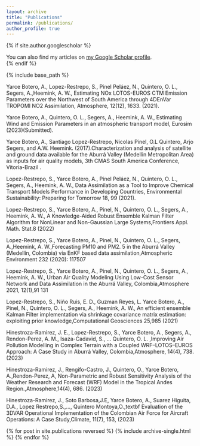 ```yaml
---
layout: archive
title: "Publications"
permalink: /publications/
author_profile: true
---
```


{% if site.author.googlescholar %}
  <div class="wordwrap">You can also find my articles on <a href="{{site.author.googlescholar}}">my Google Scholar profile</a>.</div>
{% endif %}

{% include base_path %}

Yarce Botero, A., Lopez-Restrepo, S., Pinel Peláez, N., Quintero, O. L., Segers, A.,Heemink, A. W., Estimating NOx LOTOS-EUROS CTM Emission Parameters over the Northwest of South America through 4DEnVar TROPOMI NO2 Assimilation, Atmosphere, 12(12), 1633. (2021).

Yarce Botero, A., Quintero, O. L., Segers, A., Heemink, A. W., Estimating Wind and Emission Parameters in an atmospheric transport model, Eurosim (2023)(Submitted).

Yarce Botero, A., Santiago Lopez-Restrepo, Nicolas Pinel, O.L Quintero, Arjo Segers, and A.W. Heemink. (2017).Characterization and analysis of satellite and ground data available for the Aburrá Valley (Medellin Metropolitan Area) as inputs for air quality models, 3th CMAS South America Conference, Vitoria-Brazil .

Lopez-Restrepo, S., Yarce Botero, A., Pinel Peláez, N., Quintero, O. L., Segers, A., Heemink, A. W., Data Assimilation as a Tool to Improve Chemical Transport Models Performance in Developing Countries, Environmental Sustainability: Preparing for Tomorrow 18, 99 (2021).

Lopez-Restrepo, S., Yarce Botero, A., Pinel, N., Quintero, O. L., Segers, A., Heemink, A. W., A Knowledge-Aided Robust Ensemble Kalman Filter Algorithm for NonLinear and Non-Gaussian Large Systems,Frontiers Appl. Math. Stat.8 (2022)

Lopez-Restrepo, S., Yarce Botero, A., Pinel, N., Quintero, O. L., Segers, A.,Heemink, A. W.,Forecasting PM10 and PM2. 5 in the Aburrá Valley (Medellín, Colombia) via EnKF based data assimilation,Atmospheric Environment 232 (2020): 117507

Lopez-Restrepo, S., Yarce Botero, A., Pinel, N., Quintero, O. L., Segers, A., Heemink, A. W., Urban Air Quality Modeling Using Low-Cost Sensor Network and Data Assimilation in the Aburrá Valley, Colombia,Atmosphere 2021, 12(1),91 131

Lopez-Restrepo, S., Niño Ruis, E. D., Guzman Reyes, L. Yarce Botero, A., Pinel, N., Quintero, O. L., Segers, A., Heemink, A. W., An efficient ensemble Kalman Filter implementation via shrinkage covariance matrix estimation: exploiting prior knowledge,Computational Geosciences 25,985 (2021)

Hinestroza-Ramirez, J. E., Lopez-Restrepo, S., Yarce Botero, A., Segers, A., Rendon-Perez, A. M., Isaza-Cadavid, S., ... Quintero, O. L. ,Improving Air Pollution Modelling in Complex Terrain with a Coupled WRF–LOTOS–EUROS Approach: A Case Study in Aburrá Valley, Colombia,Atmosphere, 14(4), 738.(2023)

Hinestroza-Ramirez, J., Rengifo-Castro, J., Quintero, O., Yarce Botero, A.,Rendon-Perez, A, Non-Parametric and Robust Sensitivity Analysis of the Weather Research and Forecast (WRF) Model in the Tropical Andes Region.,Atmosphere,14(4), 686. (2023)

Hinestroza-Ramirez, J., Soto Barbosa,J.E, Yarce Botero, A., Suarez Higuita, D.A., Lopez Restrepo,S.,..., Quintero Montoya,O.,textbf Evaluation of the 3DVAR Operational Implementation of the Colombian Air Force for Aircraft Operations: A Case Study,Climate, 11(7), 153, (2023)

{% for post in site.publications reversed %}
  {% include archive-single.html %}
{% endfor %}
